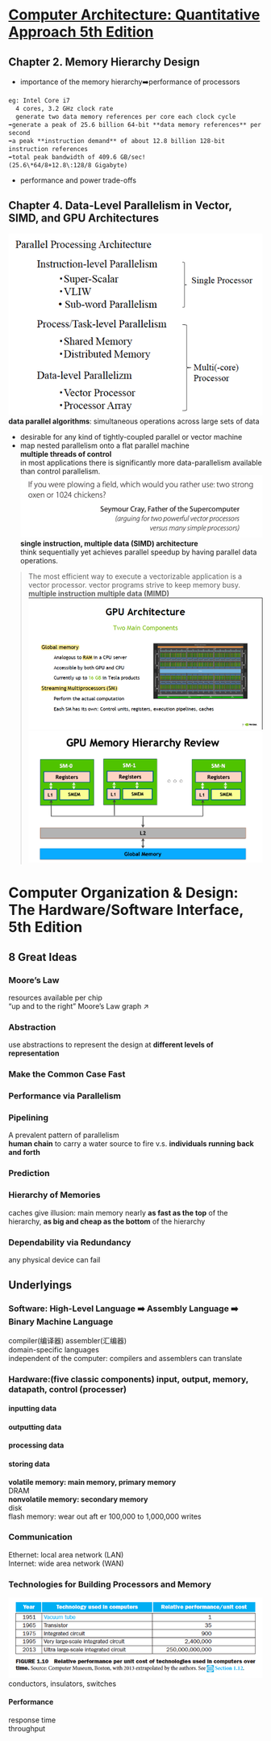 # [Computer Architecture: Quantitative Approach 5th Edition](http://uni-site.ir/khuelec/wp-content/uploads/Computer-Architecture-A-Quantitative-Approach.pdf)
## Chapter 2. Memory Hierarchy Design 
- importance of the memory hierarchy➡️performance of processors  
```
eg: Intel Core i7  
  4 cores, 3.2 GHz clock rate  
  generate two data memory references per core each clock cycle  
➡️generate a peak of 25.6 billion 64-bit **data memory references** per second  
➡️a peak **instruction demand** of about 12.8 billion 128-bit instruction references  
➡️total peak bandwidth of 409.6 GB/sec!  
(25.6\*64/8+12.8\:128/8 Gigabyte)  
```
- performance and power trade-offs  

## Chapter 4. Data-Level Parallelism in Vector, SIMD, and GPU Architectures 
![](./images/parallelism.png)
**data parallel algorithms**:  simultaneous operations across large sets of data  
* desirable for any kind of tightly-coupled parallel or vector machine
* map nested parallelism onto a flat parallel machine  
**multiple threads of control**  
in most applications there is significantly more data-parallelism available than control parallelism.  
![](./images/arguing-for-two-powerful-vector-processors-versus-many-simple-processors.png)
**single instruction, multiple data (SIMD) architecture**  
think sequentially yet achieves parallel speedup by having parallel data operations.  
>The most efficient way to execute a vectorizable application is a vector processor. 
vector programs strive to keep memory busy.  
**multiple instruction multiple data (MIMD)**  
![](./images/GPU-architecture.png)
![](./images/GPU-Memory-Hierarchy-Review.png)






# Computer Organization & Design: The Hardware/Software Interface, 5th Edition

## 8 Great Ideas

### Moore’s Law 
resources available per chip  
“up and to the right” Moore’s Law graph ↗️  
### Abstraction 
use abstractions to represent the design at **different levels of representation**  
### Make the Common Case Fast 
### Performance via Parallelism 
### Pipelining
A prevalent pattern of parallelism  
**human chain** to carry a water
source to fire v.s. **individuals running back and forth**  
### Prediction  
### Hierarchy of Memories
caches give illusion: main memory nearly **as fast as the top** of the hierarchy, **as big and cheap as the bottom** of the hierarchy  
### Dependability via Redundancy
any physical device can fail 

## Underlyings

### Software: High-Level Language ➡️ Assembly Language ➡️ Binary Machine Language
compiler(编译器) assembler(汇编器)  
domain-specific languages  
independent of the computer: compilers and assemblers can translate  

### Hardware:(five classic components) input, output, memory, __datapath__, __control__ (__processer__) 
#### inputting data
#### outputting data
#### processing data
#### storing data
**volatile memory: main memory, primary memory**  
DRAM  
**nonvolatile memory: secondary memory**  
disk  
flash memory: wear out aft er 100,000 to 1,000,000 writes  

### Communication
Ethernet: local area network (LAN)  
Internet: wide area network (WAN)

### Technologies for Building Processors and Memory
![](./images/Relative_performance_per_unit_cost.png)
conductors, insulators, switches  

#### Performance
response time  
throughput  






